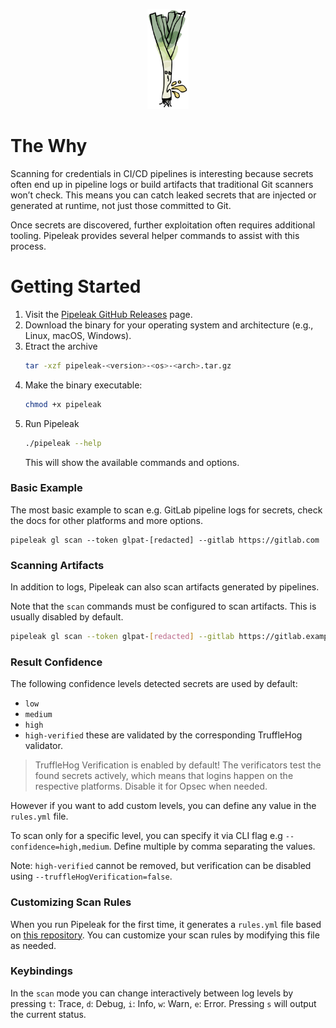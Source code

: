 <p align="center">
  <img style="max-height: 10rem" src="https://github.com/CompassSecurity/pipeleak/blob/main/docs/logo.png?raw=true">
</p>

# The Why

Scanning for credentials in CI/CD pipelines is interesting because secrets often end up in pipeline logs or build artifacts that traditional Git scanners won’t check. 
This means you can catch leaked secrets that are injected or generated at runtime, not just those committed to Git.

Once secrets are discovered, further exploitation often requires additional tooling. Pipeleak provides several helper commands to assist with this process.

# Getting Started

1. Visit the [Pipeleak GitHub Releases](https://github.com/CompassSecurity/pipeleak/releases) page.
2. Download the binary for your operating system and architecture (e.g., Linux, macOS, Windows).
3. Etract the archive
    ```bash
    tar -xzf pipeleak-<version>-<os>-<arch>.tar.gz
    ```
4. Make the binary executable:
   ```bash
   chmod +x pipeleak
   ```
5. Run Pipeleak
   ```bash
   ./pipeleak --help
   ```
   This will show the available commands and options.

### Basic Example

The most basic example to scan e.g. GitLab pipeline logs for secrets, check the docs for other platforms and more options.

```shell
pipeleak gl scan --token glpat-[redacted] --gitlab https://gitlab.com
```

### Scanning Artifacts

In addition to logs, Pipeleak can also scan artifacts generated by pipelines.

Note that the `scan` commands must be configured to scan artifacts. This is usually disabled by default.

```bash
pipeleak gl scan --token glpat-[redacted] --gitlab https://gitlab.example.com -a 
```

### Result Confidence

The following confidence levels detected secrets are used by default:
* `low`
* `medium`
* `high`
* `high-verified` these are validated by the corresponding TruffleHog validator.

> TruffleHog Verification is enabled by default! The verificators test the found secrets actively, which means that logins happen on the respective platforms. Disable it for Opsec when needed.

However if you want to add custom levels, you can define any value in the `rules.yml` file.

To scan only for a specific level, you can specify it via CLI flag e.g `--confidence=high,medium`. Define multiple by comma separating the values.

Note: `high-verified` cannot be removed, but verification can be disabled using `--truffleHogVerification=false`.

### Customizing Scan Rules

When you run Pipeleak for the first time, it generates a `rules.yml` file based on [this repository](https://github.com/mazen160/secrets-patterns-db/blob/master/db/rules-stable.yml). You can customize your scan rules by modifying this file as needed.

### Keybindings

In the `scan` mode you can change interactively between log levels by pressing `t`: Trace, `d`: Debug, `i`: Info, `w`: Warn, `e`: Error. Pressing `s` will output the current status.